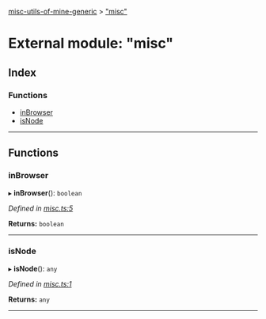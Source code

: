 [misc-utils-of-mine-generic](../README.md) > ["misc"](../modules/_misc_.md)

# External module: "misc"

## Index

### Functions

* [inBrowser](_misc_.md#inbrowser)
* [isNode](_misc_.md#isnode)

---

## Functions

<a id="inbrowser"></a>

###  inBrowser

▸ **inBrowser**(): `boolean`

*Defined in [misc.ts:5](https://github.com/cancerberoSgx/misc-utils-of-mine/blob/6dd6af9/misc-utils-of-mine-generic/src/misc.ts#L5)*

**Returns:** `boolean`

___
<a id="isnode"></a>

###  isNode

▸ **isNode**(): `any`

*Defined in [misc.ts:1](https://github.com/cancerberoSgx/misc-utils-of-mine/blob/6dd6af9/misc-utils-of-mine-generic/src/misc.ts#L1)*

**Returns:** `any`

___

